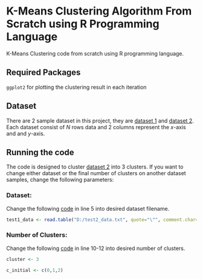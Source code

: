 # K-Means Clustering Algorithm From Scratch using R Programming Language
K-Means Clustering code from scratch using R programming language.

## Required Packages
`ggplot2` for plotting the clustering result in each iteration

## Dataset
There are 2 sample dataset in this project, they are [dataset 1](https://github.com/liemwellys/K-Means-R-FromScratch/blob/master/test1_data.txt) and [dataset 2](https://github.com/liemwellys/K-Means-R-FromScratch/blob/master/test2_data.txt).<br>
Each dataset consist of *N* rows data and 2 columns represent the *x*-axis and and *y*-axis.

## Running the code
The code is designed to cluster [dataset 2](https://github.com/liemwellys/K-Means-R-FromScratch/blob/master/test2_data.txt) into 3 clusters. If you want to change either dataset or the final number of clusters on another dataset samples, change the following parameters:

### Dataset: 
Change the following [code](https://github.com/liemwellys/K-Means-R-FromScratch/blob/master/K-means.R) in line 5 into desired dataset filename.

```R
test1_data <- read.table("D:/test2_data.txt", quote="\"", comment.char="")
```

### Number of Clusters:
Change the following [code](https://github.com/liemwellys/K-Means-R-FromScratch/blob/master/K-means.R) in line 10-12 into desired number of clusters.

```R
cluster <- 3

c_initial <- c(0,1,2)
```
